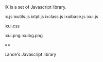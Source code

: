 IX is a set of Javascript library.

ix.js
ixutils.js
ixtpl.js
ixclass.js
ixuibase.js
ixui.js

ixui.css

ixui.png
ixuibg.png

==

Lance's Javascript library
